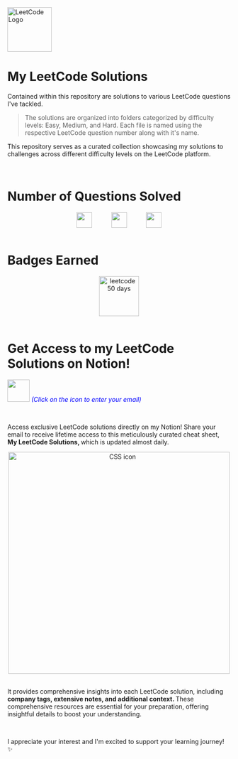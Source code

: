 <img src="https://upload.wikimedia.org/wikipedia/commons/1/19/LeetCode_logo_black.png" alt="LeetCode Logo" width="100" height="100">

# My LeetCode Solutions

Contained within this repository are solutions to various LeetCode questions I've tackled. 
> The solutions are organized into folders categorized by difficulty levels: Easy, Medium, and Hard. Each file is named using the respective LeetCode question number along with it's name.

This repository serves as a curated collection showcasing my solutions to challenges across different difficulty levels on the LeetCode platform.

<br>


# Number of Questions Solved

<!--
- ![Easy Questions Solved](https://img.shields.io/badge/Easy-31-green)
- ![Medium Questions Solved](https://img.shields.io/badge/Medium-24-orange)
- ![Hard Questions Solved](https://img.shields.io/badge/Hard-4-red)
-->

<div style="text-align: center;">
  <div style="display: flex; justify-content: center;">
    <img src="https://camo.githubusercontent.com/af1e0afc16d1bcb6d3779da6dee7510bc00e677b0dec70a002b13ac29f8b2194/68747470733a2f2f696d672e736869656c64732e696f2f62616467652f456173792d33312d677265656e" alt="" height="35px" title="" style="margin-right: 20px;">
    &nbsp;&nbsp;&nbsp;&nbsp;&nbsp;&nbsp;
    <img src="https://camo.githubusercontent.com/240003b242d0ec102c2401df3b4f50d0f54c1a8ac94bdc967e242460de1daf3a/68747470733a2f2f696d672e736869656c64732e696f2f62616467652f4d656469756d2d32342d6f72616e6765" alt="" height="35px" title="" style="margin-right: 20px;">
    &nbsp;&nbsp;&nbsp;&nbsp;&nbsp;&nbsp;
    <img src="https://camo.githubusercontent.com/e54496e78591acd8b773282191f59e8225e04c007ae295b57145e955251545f9/68747470733a2f2f696d672e736869656c64732e696f2f62616467652f486172642d342d726564" alt="" height="35px" title="">
  </div>
</div>




<br>

# Badges Earned
<div style="text-align: center;">
  <div style="display: flex; justify-content: center; gap: 20px;">
    <img src="https://assets.leetcode.com/static_assets/marketing/2023-50.gif" alt="leetcode 50 days" height="90px" title="LeetCode 50 Days Badge 2023">
  </div>
</div>

<br>

# Get Access to my LeetCode Solutions on Notion!

[<img src="https://cdn-icons-png.flaticon.com/512/5968/5968528.png" width="50" height="50">](https://forms.gle/Am4LHigcuPJzcCPg8) <span style="color:blue">_(Click on the icon to enter your email)_</span>

<br>

Access exclusive LeetCode solutions directly on my Notion! Share your email to receive lifetime access to this meticulously curated cheat sheet, <strong> My LeetCode Solutions, </strong> which is updated almost daily.
<div style="text-align: center;">
  <div style="display: flex; justify-content: center; gap: 20px;">
    <img src="https://i.ibb.co/VMwmMMX/2.png" alt="CSS icon" height="500px" title="image2">
  </div>
</div>

<br>

It provides comprehensive insights into each LeetCode solution, including <strong> company tags, extensive notes, and additional context. </strong> These comprehensive resources are essential for your preparation, offering insightful details to boost your understanding.

<br>

I appreciate your interest and I'm excited to support your learning journey! ✨

<br>





